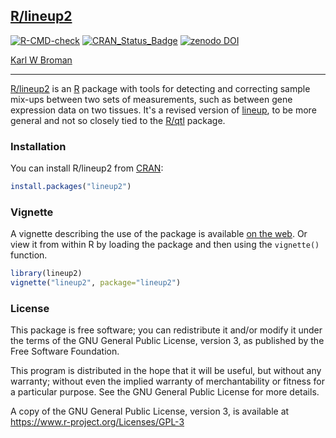 ## [R/lineup2](https://github.com/kbroman/lineup2)

[![R-CMD-check](https://github.com/kbroman/lineup2/actions/workflows/R-CMD-check.yaml/badge.svg)](https://github.com/kbroman/lineup2/actions/workflows/R-CMD-check.yaml)
[![CRAN_Status_Badge](https://www.r-pkg.org/badges/version/lineup2)](https://cran.r-project.org/package=lineup2)
[![zenodo DOI](https://zenodo.org/badge/DOI/10.5281/zenodo.4118180.svg)](https://doi.org/10.5281/zenodo.4118180)

[Karl W Broman](https://kbroman.org)

---

[R/lineup2](https://github.com/kbroman/lineup2) is an
[R](https://www.r-project.org) package with tools for detecting and
correcting sample mix-ups between two sets of measurements, such as
between gene expression data on two tissues. It's a revised
version of [lineup](https://github.com/kbroman/lineup), to be more
general and not so closely tied to the [R/qtl](https://rqtl.org)
package.


### Installation

You can install R/lineup2 from [CRAN](https://cran.r-project.org):

```r
install.packages("lineup2")
```


### Vignette

A vignette describing the use of the package is available
[on the web](https://kbroman.org/lineup2/lineup2.html).
Or view it from within R by loading the package and then using the
`vignette()` function.

```r
library(lineup2)
vignette("lineup2", package="lineup2")
```


### License

This package is free software; you can redistribute it and/or modify it
under the terms of the GNU General Public License, version 3, as
published by the Free Software Foundation.

This program is distributed in the hope that it will be useful, but
without any warranty; without even the implied warranty of
merchantability or fitness for a particular purpose.  See the GNU
General Public License for more details.

A copy of the GNU General Public License, version 3, is available at
<https://www.r-project.org/Licenses/GPL-3>
